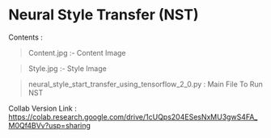 # Neural Style Transfer (NST)

Contents :

> Content.jpg :- Content Image

> Style.jpg :- Style Image

> neural_style_start_transfer_using_tensorflow_2_0.py : Main File To Run NST 



Collab Version Link : https://colab.research.google.com/drive/1cUQps204ESesNxMU3gwS4FA_M0Qf4BVv?usp=sharing
